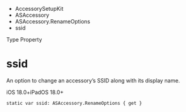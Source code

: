 

- AccessorySetupKit
- ASAccessory
- ASAccessory.RenameOptions
-  ssid 

Type Property

# ssid

An option to change an accessory’s SSID along with its display name.

iOS 18.0+iPadOS 18.0+

``` source
static var ssid: ASAccessory.RenameOptions { get }
```

